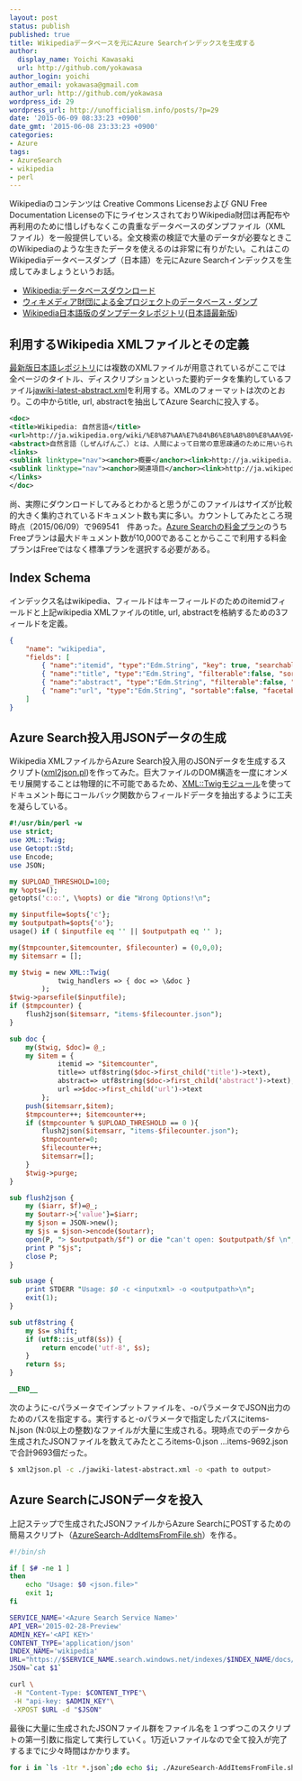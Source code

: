 ```yaml
---
layout: post
status: publish
published: true
title: Wikipediaデータベースを元にAzure Searchインデックスを生成する
author:
  display_name: Yoichi Kawasaki
  url: http://github.com/yokawasa
author_login: yoichi
author_email: yokawasa@gmail.com
author_url: http://github.com/yokawasa
wordpress_id: 29
wordpress_url: http://unofficialism.info/posts/?p=29
date: '2015-06-09 08:33:23 +0900'
date_gmt: '2015-06-08 23:33:23 +0900'
categories:
- Azure
tags:
- AzureSearch
- wikipedia
- perl
---
```


Wikipediaのコンテンツは Creative Commons Licenseおよび GNU Free Documentation Licenseの下にライセンスされておりWikipedia財団は再配布や再利用のために惜しげもなくこの貴重なデータベースのダンプファイル（XMLファイル）を一般提供している。全文検索の検証で大量のデータが必要なときこのWikipediaのような生きたデータを使えるのは非常に有りがたい。これはこのWikipediaデータベースダンプ（日本語）を元にAzure Searchインデックスを生成してみましょうというお話。

- [Wikipedia:データベースダウンロード](http://ja.wikipedia.org/wiki/Wikipedia:%E3%83%87%E3%83%BC%E3%82%BF%E3%83%99%E3%83%BC%E3%82%B9%E3%83%80%E3%82%A6%E3%83%B3%E3%83%AD%E3%83%BC%E3%83%89)
- [ウィキメディア財団による全プロジェクトのデータベース・ダンプ](http://dumps.wikimedia.org/)
- [Wikipedia日本語版のダンプデータレポジトリ](http://dumps.wikimedia.org/jawiki/)([日本語最新版](http://dumps.wikimedia.org/jawiki/latest/))

## 利用するWikipedia XMLファイルとその定義

[最新版日本語レポジトリ](http://download.wikimedia.org/jawiki/latest/)には複数のXMLファイルが用意されているがここでは全ページのタイトル、ディスクリプションといった要約データを集約しているファイル[jawiki-latest-abstract.xml](http://dumps.wikimedia.org/jawiki/latest/jawiki-latest-abstract.xml)を利用する。XMLのフォーマットは次のとおり。この中からtitle, url, abstractを抽出してAzure Searchに投入する。

```xml
<doc>
<title>Wikipedia: 自然言語</title>
<url>http://ja.wikipedia.org/wiki/%E8%87%AA%E7%84%B6%E8%A8%80%E8%AA%9E</url>
<abstract>自然言語（しぜんげんご、）とは、人間によって日常の意思疎通のために用いられる、文化的背景を持って自然に発展してきた記号体系である。大別すると音声に>よる話し言葉と文字や記号として書かれる書き言葉がある。</abstract>
<links>
<sublink linktype="nav"><anchor>概要</anchor><link>http://ja.wikipedia.org/wiki/%E8%87%AA%E7%84%B6%E8%A8%80%E8%AA%9E#.E6.A6.82.E8.A6.81</link></sublink>
<sublink linktype="nav"><anchor>関連項目</anchor><link>http://ja.wikipedia.org/wiki/%E8%87%AA%E7%84%B6%E8%A8%80%E8%AA%9E#.E9.96.A2.E9.80.A3.E9.A0.85.E7.9B.AE</link></sublink>
</links>
</doc>
```

尚、実際にダウンロードしてみるとわかると思うがこのファイルはサイズが比較的大きく集約されているドキュメント数も実に多い。カウントしてみたところ現時点（2015/06/09）で969541　件あった。[Azure Searchの料金プラン](http://azure.microsoft.com/en-us/pricing/details/search/)のうちFreeプランは最大ドキュメント数が10,000であることからここで利用する料金プランはFreeではなく標準プランを選択する必要がある。

## Index Schema

インデックス名はwikipedia、フィールドはキーフィールドのためのitemidフィールドと上記wikipedia XMLファイルのtitle, url, abstractを格納するための3フィールドを定義。

```json
{
    "name": "wikipedia",
    "fields": [
        { "name":"itemid", "type":"Edm.String", "key": true, "searchable": false },
        { "name":"title", "type":"Edm.String", "filterable":false, "sortable":false, "facetable":false},
        { "name":"abstract", "type":"Edm.String", "filterable":false, "sortable":false, "facetable":false, "analyzer":"ja.lucene" },
        { "name":"url", "type":"Edm.String", "sortable":false, "facetable":false }
    ]
}
```

## Azure Search投入用JSONデータの生成

Wikipedia XMLファイルからAzure Search投入用のJSONデータを生成するスクリプト([xml2json.pl](https://gist.github.com/yokawasa/f1cb68cd168f50dbf873))を作ってみた。巨大ファイルのDOM構造を一度にオンメモリ展開することは物理的に不可能であるため、[XML::Twigモジュール](http://search.cpan.org/~mirod/XML-Twig-3.49/Twig.pm)を使ってドキュメント毎にコールバック関数からフィールドデータを抽出するように工夫を凝らしている。

```perl
#!/usr/bin/perl -w
use strict;
use XML::Twig;
use Getopt::Std;
use Encode;
use JSON;

my $UPLOAD_THRESHOLD=100;
my %opts=();
getopts('c:o:', \%opts) or die "Wrong Options!\n";

my $inputfile=$opts{'c'};
my $outputpath=$opts{'o'};
usage() if ( $inputfile eq '' || $outputpath eq '' );

my($tmpcounter,$itemcounter, $filecounter) = (0,0,0);
my $itemsarr = [];

my $twig = new XML::Twig(
            twig_handlers => { doc => \&doc }
        );
$twig->parsefile($inputfile);
if ($tmpcounter) {
    flush2json($itemsarr, "items-$filecounter.json");
}

sub doc {
    my($twig, $doc)= @_;
    my $item = {
            itemid => "$itemcounter",
            title=> utf8string($doc->first_child('title')->text),
            abstract=> utf8string($doc->first_child('abstract')->text),
            url =>$doc->first_child('url')->text
        };
    push($itemsarr,$item);
    $tmpcounter++; $itemcounter++;
    if ($tmpcounter % $UPLOAD_THRESHOLD == 0 ){
        flush2json($itemsarr, "items-$filecounter.json");
        $tmpcounter=0;
        $filecounter++;
        $itemsarr=[];
    }
    $twig->purge;
}

sub flush2json {
    my ($iarr, $f)=@_;
    my $outarr->{'value'}=$iarr;
    my $json = JSON->new();
    my $js = $json->encode($outarr);
    open(P, "> $outputpath/$f") or die "can't open: $outputpath/$f \n";
    print P "$js";
    close P;
}

sub usage {
    print STDERR "Usage: $0 -c <inputxml> -o <outputpath>\n";
    exit(1);
}

sub utf8string {
    my $s= shift;
    if (utf8::is_utf8($s)) {
        return encode('utf-8', $s);
    }
    return $s;
}

__END__
```

次のように-cパラメータでインプットファイルを、-oパラメータでJSON出力のためのパスを指定する。実行すると-oパラメータで指定したパスにitems-N.json (N:0以上の整数)なファイルが大量に生成される。現時点でのデータから生成されたJSONファイルを数えてみたところitems-0.json ...items-9692.jsonで合計9693個だった。

```sh
$ xml2json.pl -c ./jawiki-latest-abstract.xml -o <path to output>
```

## Azure SearchにJSONデータを投入

上記ステップで生成されたJSONファイルからAzure SearchにPOSTするための簡易スクリプト（[AzureSearch-AddItemsFromFile.sh](https://gist.github.com/yokawasa/24847d378b370187c03e#file-azuresearch-additemsfromfile-sh)）を作る。

```sh
#!/bin/sh

if [ $# -ne 1 ]
then
    echo "Usage: $0 <json.file>"
    exit 1;
fi

SERVICE_NAME='<Azure Search Service Name>'
API_VER='2015-02-28-Preview'
ADMIN_KEY='<API KEY>'
CONTENT_TYPE='application/json'
INDEX_NAME='wikipedia'
URL="https://$SERVICE_NAME.search.windows.net/indexes/$INDEX_NAME/docs/index?api-version=$API_VER"
JSON=`cat $1`

curl \
 -H "Content-Type: $CONTENT_TYPE"\
 -H "api-key: $ADMIN_KEY"\
 -XPOST $URL -d "$JSON"
```

最後に大量に生成されたJSONファイル群をファイル名を１つずつこのスクリプトの第一引数に指定して実行していく。1万近いファイルなので全て投入が完了するまでに少々時間はかかります。

```sh
for i in `ls -1tr *.json`;do echo $i; ./AzureSearch-AddItemsFromFile.sh $i;done
```
